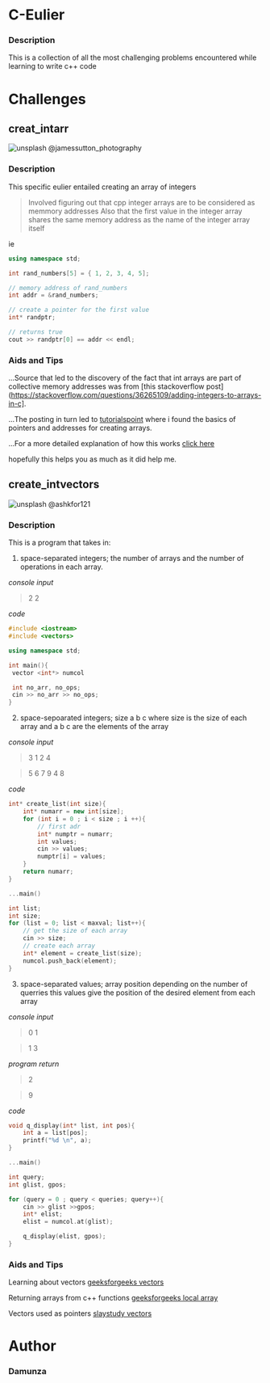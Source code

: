 # C-Eulier

### Description

This is a collection of all the most challenging problems encountered while learning to write c++ code

# Challenges

## creat_intarr

![unsplash @jamessutton_photography](https://unsplash.com/photos/qXn5L9BqRbE )

### Description
This specific eulier entailed creating an array of integers
> Involved figuring out that cpp integer arrays are to be considered as memmory addresses
> Also that the first value in the integer array shares the same memory address as the name of the integer array itself

ie

```cpp
using namespace std;

int rand_numbers[5] = { 1, 2, 3, 4, 5];

// memory address of rand_numbers
int addr = &rand_numbers;

// create a pointer for the first value
int* randptr;

// returns true
cout >> randptr[0] == addr << endl;
```

### Aids and Tips

...Source that led to the discovery of the fact that int arrays are part of collective memory addresses was from [this stackoverflow post](https://stackoverflow.com/questions/36265109/adding-integers-to-arrays-in-c].

...The posting in turn led to [tutorialspoint](https://www.tutorialspoint.com/cprogramming/c_pointer_arithmetic.htm) where i found the basics of pointers and addresses for creating arrays.

...For a more detailed explanation of how this works [click here](https://www.geeksforgeeks.org/pointers-c-examples/)

hopefully this helps you as much as it did help me.

## create_intvectors

![unsplash @ashkfor121](https://unsplash.com/photos/11YQuWPQ9Bw)

### Description

This is a program that takes in:

1. space-separated integers; the number of arrays and the number of operations in each array.

*console input*

> 2 2

*code*

```cpp
#include <iostream>
#include <vectors>

using namespace std;

int main(){
 vector <int*> numcol

 int no_arr, no_ops;
 cin >> no_arr >> no_ops;
}
```

2. space-sepoarated integers; size a b c where size is the size of each array and a b c are the elements of the array

*console input*
> 3 1 2 4

> 5 6 7 9 4 8

*code*
```cpp
int* create_list(int size){
    int* numarr = new int[size];
    for (int i = 0 ; i < size ; i ++){
        // first adr
        int* numptr = numarr;
        int values;
        cin >> values;
        numptr[i] = values;
    }
    return numarr;
}

...main()

int list;
int size;
for (list = 0; list < maxval; list++){
    // get the size of each array
    cin >> size;
    // create each array
    int* element = create_list(size);
    numcol.push_back(element);
}
```

3. space-separated values; array position depending on the number of querries this values give the position of the desired element from each array

*console input*
> 0 1

> 1 3

*program return*
> 2

> 9

*code*
```cpp
void q_display(int* list, int pos){
    int a = list[pos];
    printf("%d \n", a);
}

...main()

int query;
int glist, gpos;

for (query = 0 ; query < queries; query++){
    cin >> glist >>gpos;
    int* elist;
    elist = numcol.at(glist);

    q_display(elist, gpos);
}
```

### Aids and Tips

Learning about vectors [geeksforgeeks vectors](https://www.geeksforgeeks.org/vector-in-cpp-stl/)

Returning arrays from c++ functions [geeksforgeeks local array](https://www.geeksforgeeks.org/return-local-array-c-function/)

Vectors used as pointers [slaystudy vectors](https://slaystudy.com/c-vector-of-pointers-to-objects/)

# Author
### Damunza
